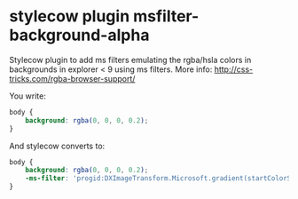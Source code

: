 stylecow plugin msfilter-background-alpha
=========================================

Stylecow plugin to add ms filters emulating the rgba/hsla colors in backgrounds in explorer < 9 using ms filters.
More info: http://css-tricks.com/rgba-browser-support/

You write:

```css
body {
	background: rgba(0, 0, 0, 0.2);
}
```

And stylecow converts to:

```css
body {
	background: rgba(0, 0, 0, 0.2);
	-ms-filter: 'progid:DXImageTransform.Microsoft.gradient(startColorStr="#33000000", endColorStr="#33000000")';
}
```
